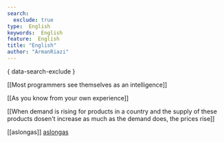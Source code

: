 ```yaml
---
search:
  exclude: true
type:  English
keywords:  English
feature:  English
title: "English"
author: "ArmanRiazi"
---
```

{ data-search-exclude }

[[Most programmers see themselves as an intelligence]] 

[[As you know from your own experience]]

[[When demand is rising for products in a country and the supply of these products dosen't increase as much as the demand does, the prices rise]]


[[aslongas]]
[aslongas](aslongas.md)

